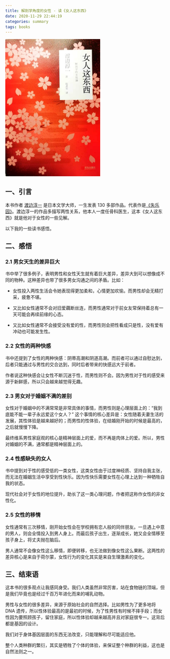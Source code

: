 ```yaml
---
title: 解剖学角度的女性 - 读《女人这东西》
date: 2020-11-29 22:44:19
categories: summary
tags: books
---
```


<img src="/images/women-kind-book.jpg" width="300px" />

## 一、引言

本书作者 [渡边淳一](https://zh.wikipedia.org/wiki/%E6%B8%A1%E8%BE%B9%E6%B7%B3%E4%B8%80) 是日本文学大师，一生发表 130 多部作品。代表作是[《失乐园》](https://zh.wikipedia.org/wiki/%E5%A4%B1%E6%A8%82%E5%9C%92_(%E5%B0%8F%E8%AA%AA))。渡边淳一的作品多描写两性关系，他本人一度任骨科医生，这本《女人这东西》就是他对于女性的一些见解。

以下我的一些读书感悟。

## 二、感悟

### 2.1 男女天生的差异巨大

书中举了很多例子，表明男性和女性天生就有着巨大差异，差异大到可以想像成不同的物种。这种差异也带了很多男女沟通之间的矛盾。比如：

 * 女性投入两性生活会令她表现得更加柔和，心情更加欢愉。而男性却会无精打采，疲惫不堪。

 * 又比如女性通常不会对旧爱藕断丝连，而男性通常对于前女友常保持着总有一天可能会再续前缘的心态。

 * 又比如女性通常不会接受没有爱的性，而男性则会把性看成只是性，没有爱有冲动也可能发生性。

### 2.2 女性的两种快感

书中还提到了女性的两种快感：阴蒂高潮和阴道高潮。而前者可以通过自慰达到，后者只能通过与男性的交合达到，同时后者带来的快感远大于前者。

作者说这种快感会让女性不断沉迷于性，而男性则不会。因为男性对于性的感受来源于新鲜感，所以只会越来越觉得无趣。

### 2.3 男女对于婚姻不满的差别

女性对于婚姻中的不满常常是非常具体的事情，而男性则是心理层面上的：“我到底能不能一辈子永远爱这个女人？” 这个事情的核心差异是：女性随着夫妻生活的发展，其性体验是越来越好的；而男性的性体验，在结婚刚开始的时候是最高的，之后就慢慢下降。

最终维系男性家庭观的核心是精神层面上的爱，而不再是肉体上的爱。所以，男性对婚姻的不满，通常都是精神层面上的。

### 2.4 性感缺失的女人

书中提到对于性的感受低的一类女性，这类女性由于过度神经质、坚持自我主张，而无法在婚姻生活中享受到性快乐。因为性快乐需要女性在心理上达到一种牺牲自我的状态。

现代社会对于女性的地位提升，助长了这一类心理问题，作者把这称作女性的非女性化。

### 2.5 女性的移情

女性通常有三次移情，刚开始女性会在学校拥有恋人般的同伴朋友。一旦遇上中意的男人，则会全情投入到男人身上。而最后孩子出生，逐渐成长，她又会全情移至孩子身上，将丈夫抛在脑后。

男人通常不会像女性这么移情，即便转移，也无法做到像女性这么果断。这两性的差异核心是来自于荷尔蒙，女性行为的变化其实是来自生理激素的变化。

## 三、结束语

这本书的很多观点让我感同身受。我们人类虽然非常厉害，站在食物链的顶端，但是我们毕竟也是经过千百万年进化而来的哺乳动物。

男性与女性的很多差异，来源于原始社会的自然选择。比如男性为了更多地将 DNA 遗传，所以性体验最高的是最初的时候，为了性男性有时候不择手段；而女性因为要照顾孩子，留住家庭，所以性体验却越来越高并且对家庭很专一。这背后都是基因的设计。

我们对于身体基因层面的东西无法改变，只能理解和尽可能适应他。

整个人类种群的繁衍，其实是牺牲了个体的体验，来保证整个种群的利益，这也是自然法则之一。













